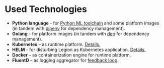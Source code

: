 # Used Technologies
* **Python language** - for [Python ML toolchain](./tlch_python.md) and some platform images (in tandem with [pipenv](https://docs.pipenv.org/en/latest/) for dependency management).
* **Golang** - for platform images (in tandem with [dep](https://golang.github.io/dep/) for dependency management).
* **Kubernetes** – as runtime platform. [Details.](./gs_prerequirements.md)
* **HELM** - for disturbing Legion as Kubernetes application. [Details.](./gen_distros.md#helm-charts)
* **Docker** – as containerization engine for runtime platform.
* **FluentD** – as logging aggregator for [feedback loop](./gs_feedback_loop.md).
